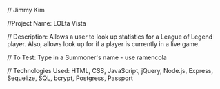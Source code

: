 // Jimmy Kim

//Project Name: LOLta Vista

// Description: Allows a user to look up statistics for a League of Legend player. Also, allows look up for if a player is currently in a live game.

// To Test: Type in a Summoner's name - use ramencola 

// Technologies Used: HTML, CSS, JavaScript, jQuery, Node.js, Express, Sequelize, SQL, bcrypt, Postgress, Passport


